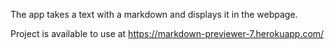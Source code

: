 The app takes a text with a markdown and displays it in the webpage.

Project is available to use at https://markdown-previewer-7.herokuapp.com/
